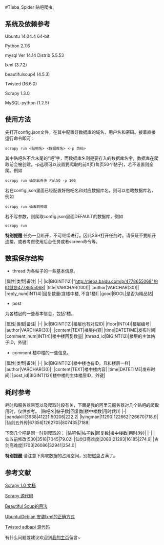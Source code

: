 #Tieba_Spider
贴吧爬虫。

## 系统及依赖参考
Ubuntu 14.04.4 64-bit

Python 2.7.6

mysql Ver 14.14 Distrib 5.5.53

lxml (3.7.2)

beautifulsoup4 (4.5.3)

Twisted (16.6.0)

Scrapy 1.3.0

MySQL-python (1.2.5)

## 使用方法
先打开config.json文件，在其中配置好数据库的域名、用户名和密码。接着直接运行命令即可：
```
scrapy run <贴吧名> <数据库名> <-p 页码>
```
其中贴吧名不含末尾的“吧”字，而数据库名则是要存入的数据库名字，数据库在爬取前会被创建，-p选项可以设置要爬取的前X页(每页50个帖子)，若不设置则全爬。例如
```
scrapy run 仙剑五外传 Pal5Q -p 100
```
若在config.json里面已经配置好贴吧名和对应数据库名，则可以忽略数据库名，例如
```
scrapy run 仙五前修改
```
若不写参数，则爬取config.json里面DEFAULT的数据库，例如
```
scrapy run
```
**特别提醒** 任务一旦断开，不可继续进行。因此SSH打开任务时，请保证不要断开连接，或者考虑使用后台任务或者screen命令等。

## 数据保存结构
 - thread
为各帖子的一些基本信息。

|属性|类型|备注|
|-|
|id|BIGINT(12)|"http://tieba.baidu.com/p/4778655068"的ID就是4778655068|
|title|VARCHAR(100)||
|author|VARCHAR(30)||
|reply_num|INT(4)|回复数量(含楼中楼, 不含1楼)|
|good|BOOL|是否为精品帖|


 - post

为各楼层的一些基本信息，包括1楼。

|属性|类型|备注|
|-|
|id|BIGINT(12)|楼层也有对应ID|
|floor|INT(4)|楼层编号|
|author|VARCHAR(30)||
|content|TEXT|楼层内容|
|time|DATETIME|发布时间|
|comment_num|INT(4)|楼中楼回复数量|
|thread_id|BIGINT(12)|楼层的主体帖子ID，外键|


 - comment
楼中楼的一些信息。

|属性|类型|备注|
|-|
|id|BIGINT(12)|楼中楼也有ID，且和楼层一样|
|author|VARCHAR(30)||
|content|TEXT|楼中楼内容|
|time|DATETIME|发布时间|
|post_id|BIGINT(12)|楼中楼的主体楼层ID，外键|

## 耗时参考
耗时和服务器带宽以及爬取时段有关，下面是我的阿里云服务器对几个贴吧的爬取用时，仅供参考。
|贴吧名|帖子数|回复数|楼中楼数|用时(秒)|
|-|
|pandakill|3638|41221|50206|222.2|
|lyingman|11290|122662|126670|718.9|
|仙剑五外传|67356|1262705|807435|7188|

下面几个吧是同一时刻爬取的：
|贴吧名|帖子数|回复数|楼中楼数|用时(秒)|
|-|
|仙五前修改|530|3518|7045|79.02|
|仙剑3高难度|2080|21293|16185|274.6|
|古剑高难度|1703|26086|32941|254.0|

**特别提醒** 请注意下爬取数据的占用空间，别把磁盘占满了。

## 参考文献
[Scrapy 1.0 文档][1]

[Scrapy 源代码][2]

[Beautiful Soup的用法][3]

[Ubuntu/Debian 安装lxml的正确方式][4]

[Twisted adbapi 源代码][5]

有什么问题或建议欢迎到[我的主页][6]留言~


  [1]: http://scrapy-chs.readthedocs.io/zh_CN/1.0/
  [2]: https://coding.net/u/fmyl/p/scrapy
  [3]: https://cuiqingcai.com/1319.html
  [4]: http://www.cnblogs.com/numbbbbb/p/3434519.html
  [5]: https://github.com/twisted/twisted/blob/twisted-16.5.0/src/twisted/enterprise/adbapi.py
  [6]: http://aqua.hk.cn